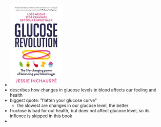 - ![image.png](../assets/image_1737500790357_0.png)
- describes how changes in glucose levels in blood affects our feeling and health
- biggest quote: "flatten your glucose curve"
	- the slowest are changes in our glucose level, the better
- fructose is bad for out health, but does not affect glucose level, so its inflence is skipped in this book
-